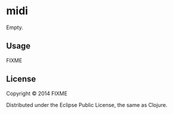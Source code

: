 # midi

Empty.

## Usage

FIXME

## License

Copyright © 2014 FIXME

Distributed under the Eclipse Public License, the same as Clojure.
